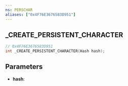 ```yaml
---
ns: PERSCHAR
aliases: ["0x4F76E3676583D951"]
---
```

## _CREATE_PERSISTENT_CHARACTER

```c
// 0x4F76E3676583D951
int _CREATE_PERSISTENT_CHARACTER(Hash hash);
```

## Parameters
* **hash**:
